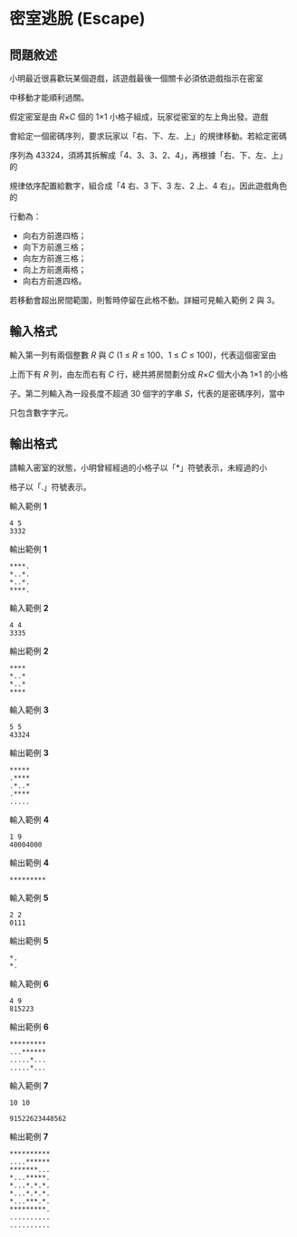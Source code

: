 # 密室逃脫 **(Escape)**

## 問題敘述

小明最近很喜歡玩某個遊戲，該遊戲最後一個關卡必須依遊戲指示在密室

中移動才能順利過關。

假定密室是由 *R*×*C* 個的 1×1 小格子組成，玩家從密室的左上角出發。遊戲

會給定一個密碼序列，要求玩家以「右、下、左、上」的規律移動。若給定密碼

序列為 43324，須將其拆解成「4、3、3、2、4」，再根據「右、下、左、上」的

規律依序配置給數字，組合成「4 右、3 下、3 左、2 上、4 右」。因此遊戲角色的

行動為：

* 向右方前進四格；
* 向下方前進三格；
* 向左方前進三格；
* 向上方前進兩格；
* 向右方前進四格。

若移動會超出房間範圍，則暫時停留在此格不動。詳細可見輸入範例 2 與 3。

## 輸入格式

輸入第一列有兩個整數 *R* 與 *C* (1 ≤ *R* ≤ 100、1  ≤ *C* ≤ 100)，代表這個密室由

上而下有 *R* 列，由左而右有 *C* 行，總共將房間劃分成 *R*×*C* 個大小為 1×1 的小格

子。第二列輸入為一段長度不超過 30 個字的字串 *S*，代表的是密碼序列，當中

只包含數字字元。

## 輸出格式

請輸入密室的狀態，小明曾經經過的小格子以「\*」符號表示，未經過的小

格子以「.」符號表示。

輸入範例 **1**
```
4 5
3332
```

輸出範例 **1**

```
****.
*..*.
*..*.
****.
```

輸入範例 **2**

```
4 4
3335
```

輸出範例 **2**

```
****
*..*
*..*
****
```

輸入範例 **3**

```
5 5
43324
```

輸出範例 **3**

```
*****
.****
.*..*
.****
.....
```

輸入範例 **4**

```
1 9
40004000
```

輸出範例 **4**

```
*********
```

輸入範例 **5**

```
2 2
0111
```

輸出範例 **5**

```
*.
*.
```

輸入範例 **6**

```
4 9
815223
```

輸出範例 **6**

```
*********
...******
.....*...
.....*...
```

輸入範例 **7**

```
10 10

91522623448562
```


輸出範例 **7**

```
**********
....******
*******...
*...*****.
*...*.*.*.
*...*.*.*.
*...***.*.
*********.
..........
..........
```
